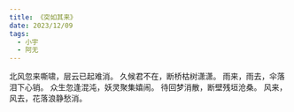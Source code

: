 ```yaml
---
title: 《突如其来》
date: 2023/12/09
tags:
  - 小宇
  - 阿无
---
```

北风忽来嘶啸，层云已起难消。
久候君不在，断桥枯树潇潇。
雨来，雨去，伞落泪下心销。
众生忽逢混沌，妖灵聚集嬉闹。
待回梦消散，断壁残垣沧桑。
风来，风去，花落浪静愁消。

